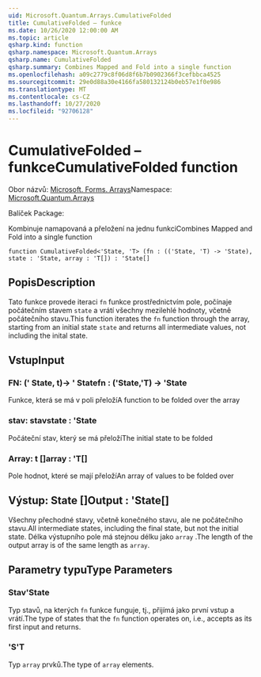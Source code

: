 ```yaml
---
uid: Microsoft.Quantum.Arrays.CumulativeFolded
title: CumulativeFolded – funkce
ms.date: 10/26/2020 12:00:00 AM
ms.topic: article
qsharp.kind: function
qsharp.namespace: Microsoft.Quantum.Arrays
qsharp.name: CumulativeFolded
qsharp.summary: Combines Mapped and Fold into a single function
ms.openlocfilehash: a09c2779c8f06d8f6b7b0902366f3cefbbca4525
ms.sourcegitcommit: 29e0d88a30e4166fa580132124b0eb57e1f0e986
ms.translationtype: MT
ms.contentlocale: cs-CZ
ms.lasthandoff: 10/27/2020
ms.locfileid: "92706128"
---
```

# <a name="cumulativefolded-function"></a><span data-ttu-id="b3c59-102">CumulativeFolded – funkce</span><span class="sxs-lookup"><span data-stu-id="b3c59-102">CumulativeFolded function</span></span>

<span data-ttu-id="b3c59-103">Obor názvů: [Microsoft. Forms. Arrays](xref:Microsoft.Quantum.Arrays)</span><span class="sxs-lookup"><span data-stu-id="b3c59-103">Namespace: [Microsoft.Quantum.Arrays](xref:Microsoft.Quantum.Arrays)</span></span>

<span data-ttu-id="b3c59-104">Balíček [](https://nuget.org/packages/)</span><span class="sxs-lookup"><span data-stu-id="b3c59-104">Package: [](https://nuget.org/packages/)</span></span>


<span data-ttu-id="b3c59-105">Kombinuje namapovaná a přeložení na jednu funkci</span><span class="sxs-lookup"><span data-stu-id="b3c59-105">Combines Mapped and Fold into a single function</span></span>

```qsharp
function CumulativeFolded<'State, 'T> (fn : (('State, 'T) -> 'State), state : 'State, array : 'T[]) : 'State[]
```


## <a name="description"></a><span data-ttu-id="b3c59-106">Popis</span><span class="sxs-lookup"><span data-stu-id="b3c59-106">Description</span></span>

<span data-ttu-id="b3c59-107">Tato funkce provede iteraci `fn` funkce prostřednictvím pole, počínaje počátečním stavem `state` a vrátí všechny mezilehlé hodnoty, včetně počátečního stavu.</span><span class="sxs-lookup"><span data-stu-id="b3c59-107">This function iterates the `fn` function through the array, starting from an initial state `state` and returns all intermediate values, not including the inital state.</span></span>

## <a name="input"></a><span data-ttu-id="b3c59-108">Vstup</span><span class="sxs-lookup"><span data-stu-id="b3c59-108">Input</span></span>

### <a name="fn--statet---state"></a><span data-ttu-id="b3c59-109">FN: (' State, t)-> ' State</span><span class="sxs-lookup"><span data-stu-id="b3c59-109">fn : ('State,'T) -> 'State</span></span>

<span data-ttu-id="b3c59-110">Funkce, která se má v poli přeloží</span><span class="sxs-lookup"><span data-stu-id="b3c59-110">A function to be folded over the array</span></span>


### <a name="state--state"></a><span data-ttu-id="b3c59-111">stav: stav</span><span class="sxs-lookup"><span data-stu-id="b3c59-111">state : 'State</span></span>

<span data-ttu-id="b3c59-112">Počáteční stav, který se má přeloží</span><span class="sxs-lookup"><span data-stu-id="b3c59-112">The initial state to be folded</span></span>


### <a name="array--t"></a><span data-ttu-id="b3c59-113">Array: t []</span><span class="sxs-lookup"><span data-stu-id="b3c59-113">array : 'T[]</span></span>

<span data-ttu-id="b3c59-114">Pole hodnot, které se mají přeloží</span><span class="sxs-lookup"><span data-stu-id="b3c59-114">An array of values to be folded over</span></span>



## <a name="output--state"></a><span data-ttu-id="b3c59-115">Výstup: State []</span><span class="sxs-lookup"><span data-stu-id="b3c59-115">Output : 'State[]</span></span>

<span data-ttu-id="b3c59-116">Všechny přechodné stavy, včetně konečného stavu, ale ne počátečního stavu.</span><span class="sxs-lookup"><span data-stu-id="b3c59-116">All intermediate states, including the final state, but not the initial state.</span></span>
<span data-ttu-id="b3c59-117">Délka výstupního pole má stejnou délku jako `array` .</span><span class="sxs-lookup"><span data-stu-id="b3c59-117">The length of the output array is of the same length as `array`.</span></span>

## <a name="type-parameters"></a><span data-ttu-id="b3c59-118">Parametry typu</span><span class="sxs-lookup"><span data-stu-id="b3c59-118">Type Parameters</span></span>

### <a name="state"></a><span data-ttu-id="b3c59-119">Stav</span><span class="sxs-lookup"><span data-stu-id="b3c59-119">'State</span></span>

<span data-ttu-id="b3c59-120">Typ stavů, na kterých `fn` funkce funguje, tj., přijímá jako první vstup a vrátí.</span><span class="sxs-lookup"><span data-stu-id="b3c59-120">The type of states that the `fn` function operates on, i.e., accepts as its first input and returns.</span></span>
### <a name="t"></a><span data-ttu-id="b3c59-121">'S</span><span class="sxs-lookup"><span data-stu-id="b3c59-121">'T</span></span>

<span data-ttu-id="b3c59-122">Typ `array` prvků.</span><span class="sxs-lookup"><span data-stu-id="b3c59-122">The type of `array` elements.</span></span>